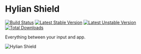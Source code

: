 # Hylian Shield 

[![Build Status](https://travis-ci.org/johmanx10/hylianshield.png?branch=development)](https://travis-ci.org/johmanx10/hylianshield)
[![Latest Stable Version](https://poser.pugx.org/hylianshield/hylianshield/v/stable.png)](https://packagist.org/packages/hylianshield/hylianshield)
[![Latest Unstable Version](https://poser.pugx.org/hylianshield/hylianshield/v/unstable.png)](https://packagist.org/packages/hylianshield/hylianshield)
[![Total Downloads](https://poser.pugx.org/hylianshield/hylianshield/downloads.png)](https://packagist.org/packages/hylianshield/hylianshield)

Everything between your input and app.

![Hylian Shield](http://goo.gl/1XUYuG)

